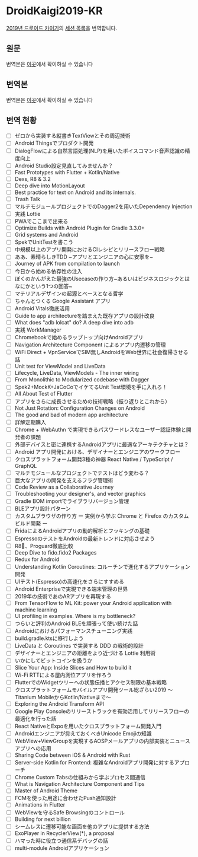 # DroidKaigi2019-KR

[2019년 드로이드 카이기](<https://droidkaigi.jp/2019/>)의 [세션 목록](https://droidkaigi.jp/2019/accepted)을 번역합니다.

## 원문

번역본은 [이곳](ACCEPTED_SESSIONS_JP.md)에서 확이하실 수 있습니다



## 번역본

번역본은 [이곳](ACCEPTED_SESSIONS_KR.md)에서 확이하실 수 있습니다



## 번역 현황

- [ ] ゼロから実装する縦書きTextViewとその周辺技術
- [ ] Android Thingsでプロダクト開発
- [ ] DialogFlowによる自然言語処理(NLP)を用いたボイスコマンド音声認識の精度向上
- [ ] Android Studio設定見直してみませんか？
- [ ] Fast Prototypes with Flutter + Kotlin/Native
- [ ] Dexs, R8 & 3.2
- [ ] Deep dive into MotionLayout
- [ ] Best practice for text on Android and its internals.
- [ ] Trash Talk
- [ ] マルチモジュールプロジェクトでのDagger2を用いたDependency Injection
- [ ] 実践 Lottie
- [ ] PWAでここまで出来る
- [ ] Optimize Builds with Android Plugin for Gradle 3.3.0+
- [ ] Grid systems and Android
- [ ] SpekでUnitTestを書こう
- [ ] 中規模以上のアプリ開発におけるCIレシピとリリースフロー戦略
- [ ] ああ、素晴らしきTDD ~アプリとエンジニアの心に安寧を~
- [ ] Journey of APK from compilation to launch
- [ ] 今日から始める依存性の注入
- [ ] ぼくのかんがえた最強のUsecaseの作り方~あるいはビジネスロジックとはなにかという1つの回答~
- [ ] マテリアルデザインの起源とベースとなる哲学
- [ ] ちゃんとつくる Google Assistant アプリ
- [ ] Android Vitals徹底活用
- [ ] Guide to app architectureを踏まえた既存アプリの設計改良
- [ ] What does "adb lolcat" do? A deep dive into adb
- [ ] 実践 WorkManager
- [ ] Chromebookで始めるラップトップ向けAndroidアプリ
- [ ] Navigation Architecture Component によるアプリ内遷移の管理
- [ ] WiFi Direct + VpnServiceでSIM無しAndroidをWeb世界に社会復帰させる話
- [ ] Unit test for ViewModel and LiveData
- [ ] Lifecycle, LiveData, ViewModels - The inner wiring
- [ ] From Monolithic to Modularized codebase with Dagger
- [ ] Spek2+MockK+JaCoCoでイケてるUnit Test環境を手に入れろ！
- [ ] All About Test of Flutter
- [ ] アプリをさらに成長させるための技術戦略（振り返りとこれから）
- [ ] Not Just Rotation: Configuration Changes on Android
- [ ] The good and bad of modern app architecture
- [ ] 詳解定期購入
- [ ] Chrome + WebAuthn で実現できるパスワードレスなユーザー認証体験と開発者の課題
- [ ] 外部デバイスと密に連携するAndroidアプリに最適なアーキテクチャとは？
- [ ] Android アプリ開発における、デザイナーとエンジニアのワークフロー
- [ ] クロスプラットフォーム開発3種の神器 React Native / TypeScript / GraphQL
- [ ] マルチモジュールなプロジェクトでテストはどう変わる？
- [ ] 巨大なアプリの開発を支えるフラグ管理術
- [ ] Code Review as a Collaborative Journey
- [ ] Troubleshooting your designer's, and vector graphics
- [ ] Gradle BOM importでライブラリバージョン管理
- [ ] BLEアプリ設計パターン
- [ ] カスタムブラウザの作り方 ー 実例から学ぶ Chrome と Firefox のカスタムビルド開発 ー
- [ ] FridaによるAndroidアプリの動的解析とフッキングの基礎
- [ ] EspressoのテストをAndroidの最新トレンドに対応させよう
- [ ] R8、Proguard徹底比較
- [ ] Deep Dive to fido.fido2 Packages
- [ ] Redux for Android
- [ ] Understanding Kotlin Coroutines: コルーチンで進化するアプリケーション開発
- [ ] UIテスト(Espresso)の高速化をさらにすすめる
- [ ] Android Enterpriseで実現できる端末管理の世界
- [ ] 2019年の技術であのARアプリを再現する
- [ ] From TensorFlow to ML Kit: power your Android application with machine learning
- [ ] UI profiling in examples. Where is my bottleneck?
- [ ] つらいと評判のAndroid BLEを頑張って使い続けた話
- [ ] Androidにおけるパフォーマンスチューニング実践
- [ ] build.gradle.ktsに移行しよう
- [ ] LiveData と Coroutines で実装する DDD の戦術的設計
- [ ] デザイナーとエンジニアの距離をより近づける Lottie 利用術
- [ ] いかにしてビットコインを扱うか
- [ ] Slice Your App: Inside Slices and How to build it
- [ ] Wi-Fi RTTによる屋内測位アプリを作ろう
- [ ] FlutterでのWidgetツリーへの状態伝播とアクセス制限の基本戦略
- [ ] クロスプラットフォームモバイルアプリ開発ツール総ざらい2019 〜Titanium MobileからKotlin/Nativeまで〜
- [ ] Exploring the Android Transform API
- [ ] Google Play Consoleのリリーストラックを有効活用してリリースフローの最適化を行った話
- [ ] React NativeとExpoを用いたクロスプラットフォーム開発入門
- [ ] Androidエンジニアが抑えておくべきUnicode Emojiの知識
- [ ] WebView+ViewGroupを実現するAOSPメールアプリの内部実装とニュースアプリへの応用
- [ ] Sharing Code between iOS & Android with Rust
- [ ] Server-side Kotlin for Frontend: 複雑なAndroidアプリ開発に対するアプローチ
- [ ] Chrome Custom Tabsの仕組みから学ぶプロセス間通信
- [ ] What is Navigation Architecture Component and Tips
- [ ] Master of Android Theme
- [ ] FCMを使った用途に合わせたPush通知設計
- [ ] Animations in Flutter
- [ ] WebViewを守るSafe Browsingのコントロール
- [ ] Building for next billion
- [ ] シームレスに遷移可能な画面を他のアプリに提供する方法
- [ ] ExoPlayer in RecyclerView(*), a proposal
- [ ] ハマった時に役立つ通信系デバッグの話
- [ ] multi-module Androidアプリケーション